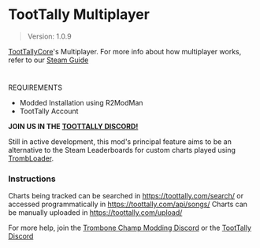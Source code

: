 # TootTally Multiplayer
> Version: 1.0.9

[TootTallyCore](https://toottally.com/)'s Multiplayer. For more info about how multiplayer works, refer to our [Steam Guide](https://steamcommunity.com/sharedfiles/filedetails/?id=3174770435)

#
REQUIREMENTS
- Modded Installation using R2ModMan
- TootTally Account

**JOIN US IN THE [TOOTTALLY DISCORD!](https://discord.gg/9jQmVEDVTp)**

Still in active development, this mod's principal feature aims to be an alternative to the Steam Leaderboards for custom charts played using [TrombLoader](https://github.com/tc-mods/TrombLoader).

### Instructions

Charts being tracked can be searched in https://toottally.com/search/ or accessed programmatically in https://toottally.com/api/songs/
Charts can be manually uploaded in https://toottally.com/upload/

For more help, join the [Trombone Champ Modding Discord](https://discord.gg/KVzKRsbetJ) or the [TootTally Discord](https://discord.gg/9jQmVEDVTp)
